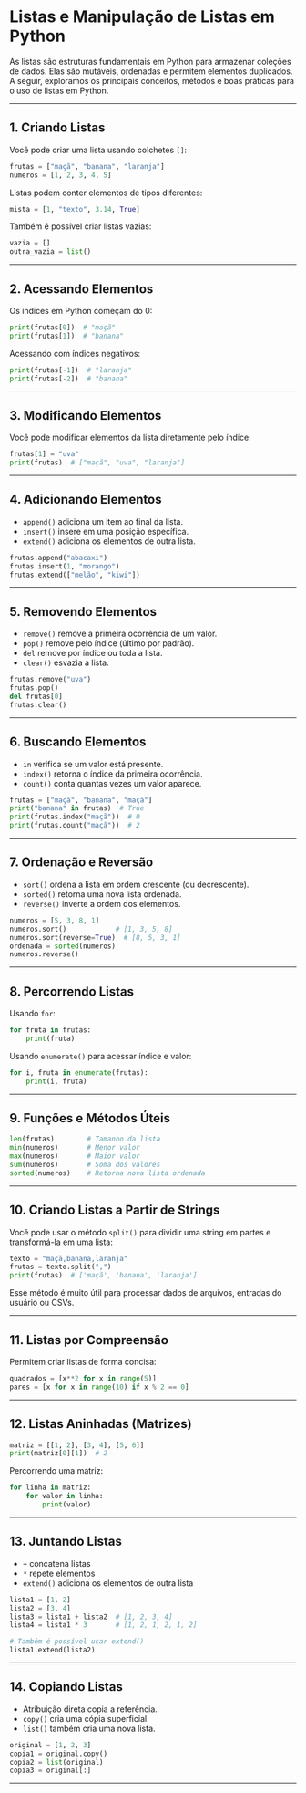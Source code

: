 # Listas e Manipulação de Listas em Python

As listas são estruturas fundamentais em Python para armazenar coleções de dados. Elas são mutáveis, ordenadas e permitem elementos duplicados. A seguir, exploramos os principais conceitos, métodos e boas práticas para o uso de listas em Python.

---

## 1. Criando Listas

Você pode criar uma lista usando colchetes `[]`:

```python
frutas = ["maçã", "banana", "laranja"]
numeros = [1, 2, 3, 4, 5]
```

Listas podem conter elementos de tipos diferentes:

```python
mista = [1, "texto", 3.14, True]
```

Também é possível criar listas vazias:

```python
vazia = []
outra_vazia = list()
```

---

## 2. Acessando Elementos

Os índices em Python começam do 0:

```python
print(frutas[0])  # "maçã"
print(frutas[1])  # "banana"
```

Acessando com índices negativos:

```python
print(frutas[-1])  # "laranja"
print(frutas[-2])  # "banana"
```

---

## 3. Modificando Elementos

Você pode modificar elementos da lista diretamente pelo índice:

```python
frutas[1] = "uva"
print(frutas)  # ["maçã", "uva", "laranja"]
```

---

## 4. Adicionando Elementos

* `append()` adiciona um item ao final da lista.
* `insert()` insere em uma posição específica.
* `extend()` adiciona os elementos de outra lista.

```python
frutas.append("abacaxi")
frutas.insert(1, "morango")
frutas.extend(["melão", "kiwi"])
```

---

## 5. Removendo Elementos

* `remove()` remove a primeira ocorrência de um valor.
* `pop()` remove pelo índice (último por padrão).
* `del` remove por índice ou toda a lista.
* `clear()` esvazia a lista.

```python
frutas.remove("uva")
frutas.pop()
del frutas[0]
frutas.clear()
```

---

## 6. Buscando Elementos

* `in` verifica se um valor está presente.
* `index()` retorna o índice da primeira ocorrência.
* `count()` conta quantas vezes um valor aparece.

```python
frutas = ["maçã", "banana", "maçã"]
print("banana" in frutas)  # True
print(frutas.index("maçã"))  # 0
print(frutas.count("maçã"))  # 2
```

---

## 7. Ordenação e Reversão

* `sort()` ordena a lista em ordem crescente (ou decrescente).
* `sorted()` retorna uma nova lista ordenada.
* `reverse()` inverte a ordem dos elementos.

```python
numeros = [5, 3, 8, 1]
numeros.sort()            # [1, 3, 5, 8]
numeros.sort(reverse=True)  # [8, 5, 3, 1]
ordenada = sorted(numeros)
numeros.reverse()
```

---

## 8. Percorrendo Listas

Usando `for`:

```python
for fruta in frutas:
    print(fruta)
```

Usando `enumerate()` para acessar índice e valor:

```python
for i, fruta in enumerate(frutas):
    print(i, fruta)
```

---

## 9. Funções e Métodos Úteis

```python
len(frutas)        # Tamanho da lista
min(numeros)       # Menor valor
max(numeros)       # Maior valor
sum(numeros)       # Soma dos valores
sorted(numeros)    # Retorna nova lista ordenada
```

---

## 10. Criando Listas a Partir de Strings

Você pode usar o método `split()` para dividir uma string em partes e transformá-la em uma lista:

```python
texto = "maçã,banana,laranja"
frutas = texto.split(",")
print(frutas)  # ['maçã', 'banana', 'laranja']
```

Esse método é muito útil para processar dados de arquivos, entradas do usuário ou CSVs.

---

## 11. Listas por Compreensão

Permitem criar listas de forma concisa:

```python
quadrados = [x**2 for x in range(5)]
pares = [x for x in range(10) if x % 2 == 0]
```

---

## 12. Listas Aninhadas (Matrizes)

```python
matriz = [[1, 2], [3, 4], [5, 6]]
print(matriz[0][1])  # 2
```

Percorrendo uma matriz:

```python
for linha in matriz:
    for valor in linha:
        print(valor)
```

---

## 13. Juntando Listas

* `+` concatena listas
* `*` repete elementos
* `extend()` adiciona os elementos de outra lista

```python
lista1 = [1, 2]
lista2 = [3, 4]
lista3 = lista1 + lista2  # [1, 2, 3, 4]
lista4 = lista1 * 3       # [1, 2, 1, 2, 1, 2]

# Também é possível usar extend()
lista1.extend(lista2)
```

---

## 14. Copiando Listas

* Atribuição direta copia a referência.
* `copy()` cria uma cópia superficial.
* `list()` também cria uma nova lista.

```python
original = [1, 2, 3]
copia1 = original.copy()
copia2 = list(original)
copia3 = original[:]
```

---
